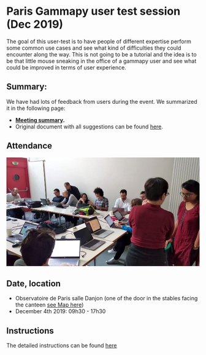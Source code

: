 

# Paris Gammapy user test session (Dec 2019)

The goal of this user-test is to have people of different expertise perform some common use cases and see what kind of difficulties they could encounter along the way. This is not going to be a tutorial and the idea is to be that little mouse sneaking in the office of a gammapy user and see what could be improved in terms of user experience.

## Summary:

We have had lots of feedback from users during the event. We summarized it in the following page: 

* **[Meeting summary](summary.md).**
* Original document with all suggestions can be found [here](https://docs.google.com/document/d/1fmtnbt-kwzLo09d1yQ2snsoznIVUxAdzx_QpnMZcXaU/edit#).

## Attendance

![](GUT_Paris_group.jpg)

## Date, location

- Observatoire de Paris salle Danjon (one of the door in the stables facing the canteen [see Map here](Danjon_Obs_Paris.jpg))
- December 4th 2019: 09h30 - 17h30

## Instructions

The detailed instructions can be found [here](instructions.md)
